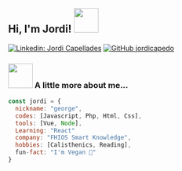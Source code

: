 <h2> Hi, I'm Jordi! <img src="https://media.giphy.com/media/UowWJdCjKLFF15Rmet/giphy.gif" width="50"></h2>










[![Linkedin: Jordi Capellades](https://img.shields.io/badge/-jordicapellades-blue?style=flat-square&logo=Linkedin&logoColor=white&link=https://www.linkedin.com/in/jordicapellades/)](https://www.linkedin.com/in/kapatiuska/)
[![GitHub jordicapedo](https://img.shields.io/github/followers/jordicapedo?label=follow&style=social)](https://github.com/jordicapedo)


### <img src="https://media.giphy.com/media/VgCDAzcKvsR6OM0uWg/giphy.gif" width="50"> A little more about me...  

```javascript
const jordi = {
  nickname: "george",
  codes: [Javascript, Php, Html, Css],
  tools: [Vue, Node],
  Learning: "React"
  company: "FHIOS Smart Knowledge",
  hobbies: [Calisthenics, Reading],
  fun-fact: "I'm Vegan 🌱"
}
```




<!--
**jordicapedo/jordicapedo** is a ✨ _special_ ✨ repository because its `README.md` (this file) appears on your GitHub profile.

Here are some ideas to get you started:

- 🔭 I’m currently working on ...
- 🌱 I’m currently learning ...
- 👯 I’m looking to collaborate on ...
- 🤔 I’m looking for help with ...
- 💬 Ask me about ...
- 📫 How to reach me: ...
- 😄 Pronouns: ...
- ⚡ Fun fact: ...
-->
